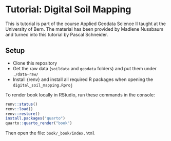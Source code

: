 # Tutorial: Digital Soil Mapping

This is tutorial is part of the course Applied Geodata Science II taught at the University of Bern.
The material has been provided by Madlene Nussbaum and turned into this tutorial by Pascal Schneider.

## Setup

- Clone this repository
- Get the raw data (`soildata` and `geodata` folders) and put them under `./data-raw/`
- Install {renv} and install all required R packages when opening the `digital_soil_mapping.Rproj`

To render book locally in RStudio, run these commands in the console:

```r
renv::status()
renv::load()
renv::restore()
install.packages("quarto")
quarto::quarto_render("book")
```

Then open the file: `book/_book/index.html`